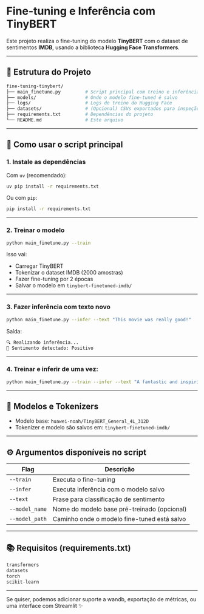 # Fine-tuning e Inferência com TinyBERT

Este projeto realiza o fine-tuning do modelo **TinyBERT** com o dataset de sentimentos **IMDB**, usando a biblioteca **Hugging Face Transformers**.

---

## 📁 Estrutura do Projeto

```bash
fine-tuning-tinybert/
├── main_finetune.py         # Script principal com treino e inferência
├── models/                  # Onde o modelo fine-tuned é salvo
├── logs/                    # Logs de treino do Hugging Face
├── datasets/                # (Opcional) CSVs exportados para inspeção
├── requirements.txt         # Dependências do projeto
└── README.md                # Este arquivo
```

---

## 🚀 Como usar o script principal

### 1. Instale as dependências

Com `uv` (recomendado):
```bash
uv pip install -r requirements.txt
```

Ou com `pip`:
```bash
pip install -r requirements.txt
```

---

### 2. Treinar o modelo

```bash
python main_finetune.py --train
```

Isso vai:
- Carregar TinyBERT
- Tokenizar o dataset IMDB (2000 amostras)
- Fazer fine-tuning por 2 épocas
- Salvar o modelo em `tinybert-finetuned-imdb/`

---

### 3. Fazer inferência com texto novo

```bash
python main_finetune.py --infer --text "This movie was really good!"
```

Saída:
```bash
🔍 Realizando inferência...
📢 Sentimento detectado: Positivo
```

---

### 4. Treinar e inferir de uma vez:

```bash
python main_finetune.py --train --infer --text "A fantastic and inspiring story."
```

---

## 📂 Modelos e Tokenizers

- Modelo base: `huawei-noah/TinyBERT_General_4L_312D`
- Tokenizer e modelo são salvos em: `tinybert-finetuned-imdb/`

---

## ⚙️ Argumentos disponíveis no script

| Flag             | Descrição                                         |
|------------------|--------------------------------------------------|
| `--train`        | Executa o fine-tuning                             |
| `--infer`        | Executa inferência com o modelo salvo            |
| `--text`         | Frase para classificação de sentimento          |
| `--model_name`   | Nome do modelo base pré-treinado (opcional)     |
| `--model_path`   | Caminho onde o modelo fine-tuned está salvo      |

---

## 📚 Requisitos (requirements.txt)

```txt
transformers
datasets
torch
scikit-learn
```

---

Se quiser, podemos adicionar suporte a wandb, exportação de métricas, ou uma interface com Streamlit ✨
